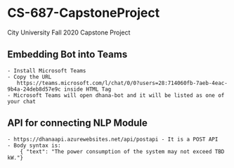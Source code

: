 # CS-687-CapstoneProject
City University Fall 2020 Capstone Project


## Embedding Bot into Teams ##
    - Install Microsoft Teams
    - Copy the URL
       https://teams.microsoft.com/l/chat/0/0?users=28:714060fb-7aeb-4eac-9b4a-24deb8d57e9c inside HTML Tag
    - Microsoft Teams will open dhana-bot and it will be listed as one of your chat

## API for connecting NLP Module ##
    - https://dhanaapi.azurewebsites.net/api/postapi - It is a POST API
    - Body syntax is:
        { "text": "The power consumption of the system may not exceed TBD kW."}

